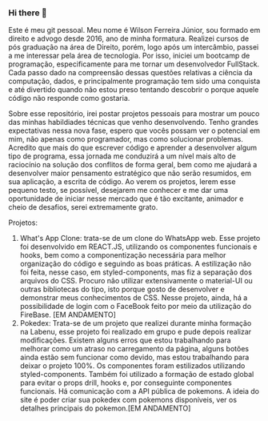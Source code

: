 ### Hi there 👋

  Este é meu git pessoal. Meu nome é Wilson Ferreira Júnior, sou formado em direito e advogo desde 2016, ano de minha formatura. Realizei cursos de pós graduação na área de Direito, porém, logo após um intercâmbio, passei a me interessar pela área de tecnologia. Por isso, iniciei um bootcamp de programação, especificamente para me tornar um desenvolvedor FullStack. Cada passo dado na compreensão dessas questões relativas a ciência da computação, dados, e principalmente programação tem sido uma conquista e até divertido quando não estou preso tentando descobrir o porque aquele código não responde como gostaria.  

  Sobre esse repositório, irei postar projetos pessoais para mostrar um pouco das minhas habildiades técnicas que venho desenvolvendo. Tenho grandes expectativas nessa nova fase, espero que vocês possam ver o potencial em mim, não apenas como programador, mas como solucionar problemas. Acredito que mais do que escrever código e aprender a desenvolver algum tipo de programa, essa jornada me conduzirá a um nível mais alto de raciocínio na solução dos conflitos de forma geral, bem como me ajudará a desenvolver maior pensamento estratégico que não serão resumidos, em sua aplicação, a escrita de código. Ao verem os projetos, lerem esse pequeno testo, se possível, desejarem me conhecer e me dar uma oportunidade de iniciar nesse mercado que é tão excitante, animador e cheio de desafios, serei extremamente grato. 

  Projetos: 

  1. What's App Clone: trata-se de um clone do WhatsApp web. Esse projeto foi desenvolvido em REACT.JS, utilizando os componentes funcionais e hooks, bem como a componentização necessária para melhor organização do código e seguindo as boas práticas. A estilização não foi feita, nesse caso, em styled-components, mas fiz a separação dos arquivos do CSS. Procuro não utilizar extensivamente o material-UI ou outras bibliotecas do tipo, isto porque gosto de desenvolver e demonstrar meus conhecimentos de CSS. Nesse projeto, ainda, há a possibilidade de login com o FaceBook feito por meio da utilização do FireBase. [EM ANDAMENTO]
  2. Pokedex: Trata-se de um projeto que realizei durante minha formação na Labenu, esse projeto foi realizado em grupo e pude depois realizar modificações. Existem alguns erros que estou trabalhando para melhorar como um atraso no carregamento da página, alguns botões ainda estão sem funcionar como devido, mas estou trabalhando para deixar o projeto 100%. Os componentes foram estilizados utilizando styled-components. Também foi utilizado a formação de estado global para evitar o props drill, hooks e, por conseguinte componentes funcionais. Há comunicação com a API pública de pokemons. A ideia do site é poder criar sua pokedex com pokemons disponíveis, ver os detalhes principais do pokemon.[EM ANDAMENTO] 
